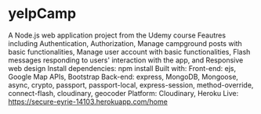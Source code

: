 # yelpCamp
A Node.js web application project from the Udemy course
Feautres including Authentication, Authorization, Manage campground posts with basic functionalities, Manage user account with basic functionalities, Flash messages responding to users' interaction with the app,
and Responsive web design
Install dependencies: npm install
Built with:
Front-end: ejs, Google Map APIs, Bootstrap
Back-end: express, MongoDB, Mongoose, async, crypto, passport, passport-local, express-session, method-override, connect-flash, cloudinary, geocoder
Platform: Cloudinary, Heroku
Live: https://secure-eyrie-14103.herokuapp.com/home 
